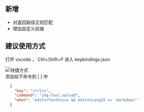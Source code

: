 ## 新增
- 对返回路径正则匹配
- 增加自定义前缀

## 建议使用方式

打开 vscode ， Ctrl+Shift+P 进入 keybindings.json  


![快捷方式](https://zxsos.pages.dev/file/pic/1747486818389_20250517210011244.webp)  
添加如下命令到 [ ] 中
```json 
  {
    "key": "ctrl+v",
    "command": "img-fast.upload",
    "when": "editorTextFocus && editorLangId == 'markdown'"
  }
```

